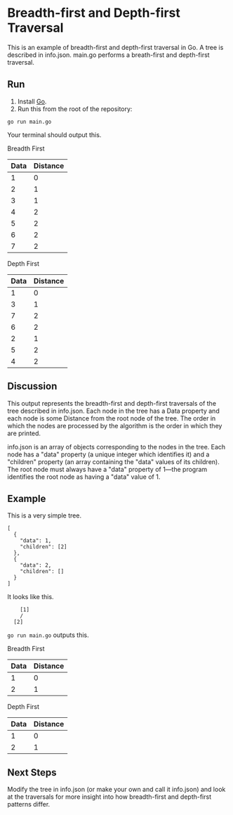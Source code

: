 # Breadth-first and Depth-first Traversal

This is an example of breadth-first and depth-first traversal in Go. A tree is described in info.json. main.go performs a breath-first and depth-first traversal.

## Run
1. Install [Go](https://golang.org).
2. Run this from the root of the repository:
```
go run main.go
```

Your terminal should output this.

Breadth First

Data|Distance
---|---
1     |0
   2     |1
   3     |1
   4     |2
   5     |2
   6     |2
   7     |2

Depth First

Data|Distance
---|---
   1         |0
   3         |1
   7         |2
   6         |2
   2         |1
   5         |2
   4         |2

## Discussion

This output represents the breadth-first and depth-first traversals of the tree described in info.json. Each node in the tree has a Data property and each node is some Distance from the root node of the tree. The order in which the nodes are processed by the algorithm is the order in which they are printed.

info.json is an array of objects corresponding to the nodes in the tree. Each node has a "data" property (a unique integer which identifies it) and a "children" property (an array containing the "data" values of its children). The root node must always have a "data" property of 1—the program identifies the root node as having a "data" value of 1.

## Example

This is a very simple tree.

```
[
  {
    "data": 1,
    "children": [2]
  },
  {
    "data": 2,
    "children": []
  }
]
```

It looks like this.
```
    [1]
    /
  [2]
```

`go run main.go` outputs this.

Breadth First

Data|Distance
---|---
   1        | 0
   2        | 1

Depth First

Data|Distance
---|---
   1 |        0
   2 |        1

## Next Steps

Modify the tree in info.json (or make your own and call it info.json) and look at the traversals for more insight into how breadth-first and depth-first patterns differ.
